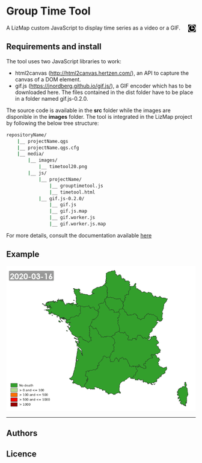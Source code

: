 
# Group Time Tool

A LizMap custom JavaScript to display time series as a video or a GIF.
<img style="float: right;" src="/images/timetool500.png" alt="Logo" width="20"/>

## Requirements and install

The tool uses two JavaScript libraries to work:
* html2canvas (http://html2canvas.hertzen.com/), an API to capture the canvas of a DOM element.
* gif.js (https://jnordberg.github.io/gif.js/), a GIF encoder which has to be downloaded here. The files contained in the dist folder have to be place in a folder named gif.js-0.2.0.


The source code is available in the **src** folder while the images are disponible in the **images** folder. The tool is integrated in the LizMap project by following the below tree structure:

```bash
repositoryName/
    |__ projectName.qgs
    |__ projectName.qgs.cfg
    |__ media/
	    |__ images/
		    |__ timetool20.png
	    |__ js/
		    |__ projectName/
			    |__ grouptimetool.js
			    |__ timetool.html
		    |__ gif.js-0.2.0/
			    |__ gif.js
			    |__ gif.js.map
			    |__ gif.worker.js
			    |__ gif.worker.js.map
```

For more details, consult the documentation available [here](https://github.com/Brun04/group-timetool/blob/master/doc/Group_time_tool.pdf?inline=false)

## Example

![](/doc/covid19-Deaths_FR.gif)

---

## Authors



## Licence
